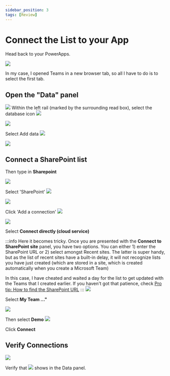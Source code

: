 ```yaml
---
sidebar_position: 3
tags: [Review]
---
```


# Connect the List to your App

Head back to your PowerApps.

![](2022-09-22-14-50-42.png)

In my case, I opened Teams in a new browser tab, so all I have to do is to select the first tab.

## Open the "Data" panel 
![](2022-09-22-14-52-26.png)
Within the left rail (marked by the surrounding read box), select the database icon ![](2022-09-22-14-53-27.png)

![](2022-09-22-14-54-11.png)

Select Add data ![](2022-09-22-14-54-39.png)

![](2022-09-22-14-55-27.png)

## Connect a SharePoint list
Then type in **Sharepoint** 

![](2022-09-22-14-56-35.png)

Select 'SharePoint'  ![](2022-09-22-14-59-09.png)

![](2022-09-22-15-00-46.png)

Click 'Add a connection' ![](2022-09-22-15-01-02.png)

![](2022-09-22-15-01-31.png)

Select **Connect directly (cloud service)**

:::info
Here it becomes tricky. Once you are presented with the **Connect to SharePoint site** panel, you have two options. You can either 1) enter the SharePoint URL or 2) select amongst Recent sites. The latter is super handy, but as the list of recent sites have a built-in delay, it will not recognize lists you have just created (which are stored in a site, which is created automatically when you create a Microsoft Team) 

In this case, I have cheated and waited a day for the list to get updated with the Teams that I created earlier. If you haven't got that patience, check 
[Pro tip: How to find the SharePoint URL](../../pro-tips/connectors/sharepoint/how-to-find-the-SharePoint-URL/index.md)
:::
![](2022-09-23-08-29-21.png)

Select **My Team ..."**

![](2022-09-25-17-41-27.png)

Then select **Demo**
![](2022-09-25-17-42-11.png)


Click **Connect**
## Verify Connections
![](2022-09-25-17-42-43.png)

Verify that ![](2022-09-25-17-43-19.png) shows in the Data panel.
